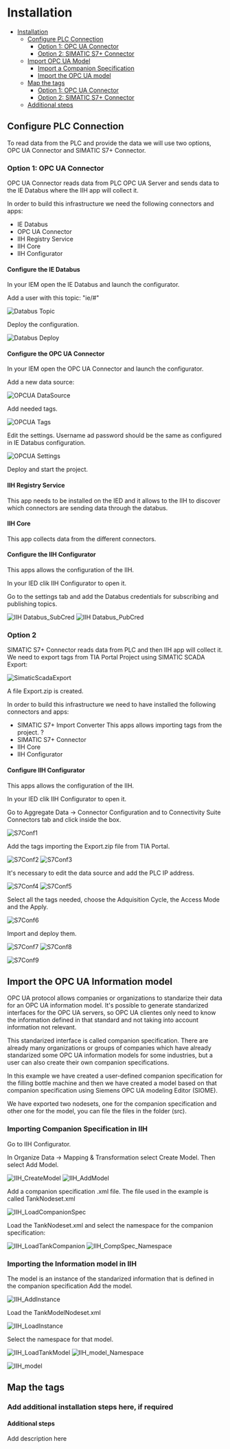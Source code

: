 # Installation

- [Installation](#installation)
  - [Configure PLC Connection](#plc-connection)
    - [Option 1: OPC UA Connector](#option1)
    - [Option 2: SIMATIC S7+ Connector](#option2)
  - [Import OPC UA Model](#model-import)
    - [Import a Companion Specification](#import-companion-spec)
    - [Import the OPC UA model](#import_opcua_model)
  - [Map the tags](#tags-mapping)
    - [Option 1: OPC UA Connector](#mapping-option1)
    - [Option 2: SIMATIC S7+ Connector](#mapping-option2)
   - [Additional steps](#additional-steps)
  
## Configure PLC Connection

To read data from the PLC and provide the data we will use two options, OPC UA Connector and SIMATIC S7+ Connector.

### Option 1: OPC UA Connector

OPC UA Connector reads data from PLC OPC UA Server and sends data to the IE Databus where the IIH app will collect it.

In order to build this infrastructure we need the following connectors and apps:

- IE Databus
- OPC UA Connector
- IIH Registry Service
- IIH Core
- IIH Configurator

#### Configure the IE Databus

In your IEM open the IE Databus and launch the configurator.

Add a user with this topic: "ie/#"

![Databus Topic](graphics/databus_topic.png)

Deploy the configuration.

![Databus Deploy](graphics/databus_deploy.png)

#### Configure the OPC UA Connector

In your IEM open the OPC UA Connector and launch the configurator.

Add a new data source:

![OPCUA DataSource](graphics/opcua_datasource.png)

Add needed tags.

![OPCUA Tags](graphics/opcua_tags.png)

Edit the settings. Username ad password should be the same as configured in IE Databus configuration.

![OPCUA Settings](graphics/opcua_settings.png)

Deploy and start the project.

#### IIH Registry Service

This app needs to be installed on the IED and it allows to the IIH to discover which connectors are sending data through the databus.

#### IIH Core

This app collects data from the different connectors.

#### Configure the IIH Configurator

This apps allows the configuration of the IIH.

In your IED clik IIH Configurator to open it.

Go to the settings tab and add the Databus credentials for subscribing and publishing topics.

![IIH Databus_SubCred](graphics/iih_databus_sub_credentials.png)
![IIH Databus_PubCred](graphics/iih_databus_pub_credentials.png)

### Option 2

SIMATIC S7+ Connector reads data from PLC and then IIH app will collect it. We need to export tags from TIA Portal Project using SIMATIC SCADA Export:

![SimaticScadaExport](graphics/simatic_scada_export.png)

A file Export.zip is created.

In order to build this infrastructure we need to have installed the following connectors and apps:

- SIMATIC S7+ Import Converter
  This apps allows importing tags from the project. ?
- SIMATIC S7+ Connector
- IIH Core
- IIH Configurator

#### Configure IIH Configurator

This apps allows the configuration of the IIH.

In your IED clik IIH Configurator to open it.

Go to Aggregate Data -> Connector Configuration and to Connectivity Suite Connectors tab and click inside the box.

![S7Conf1](graphics/iih_s7_conf1.png)

Add the tags importing the Export.zip file from TIA Portal.

![S7Conf2](graphics/iih_s7_conf2.png)
![S7Conf3](graphics/iih_s7_conf3.png)

It's necessary to edit the data source and add the PLC IP address.

![S7Conf4](graphics/iih_s7_conf4.png)
![S7Conf5](graphics/iih_s7_conf5.png)

Select all the tags needed, choose the Adquisition Cycle, the Access Mode and the Apply.

![S7Conf6](graphics/iih_s7_conf6.png)

Import and deploy them.

![S7Conf7](graphics/iih_s7_conf7.png)
![S7Conf8](graphics/iih_s7_conf8.png)

![S7Conf9](graphics/iih_s7_conf9.png)

## Import the OPC UA Information model

OPC UA protocol allows companies or organizations to standarize their data for an OPC UA information model. It's possible to generate standarized interfaces for the OPC UA servers, so OPC UA clientes only need to know the information defined in that standard and not taking into account information not relevant.

This standarized interface is called companion specification. There are already many organizations or groups of companies which have already standarized some OPC UA information models for some industries, but a user can also create their own companion specifications.

In this example we have created a user-defined companion specification for the filling bottle machine and then we have created a model based on that companion specification using Siemens OPC UA modeling Editor (SIOME). 

We have exported two nodesets, one for the companion specification and other one for the model, you can file the files in the folder (src).

### Importing Companion Specification in IIH
Go to IIH Configurator.

In Organize Data -> Mapping & Transformation select Create Model. Then select Add Model.

![IIH_CreateModel](graphics/iih_create_model.png)
![IIH_AddModel](graphics/iih_addmodel.png)

Add a companion specification .xml file. The file used in the example is called TankNodeset.xml

![IIH_LoadCompanionSpec](graphics/iih_load_comp_spec.png)

Load the TankNodeset.xml and select the namespace for the companion specification:

![IIH_LoadTankCompanion](graphics/iih_load_tanknodeset.png)
![IIH_CompSpec_Namespace](graphics/iih_namespace_comp_spec.png)

### Importing the Information model in IIH
The model is an instance of the standarized information that is defined in the companion specification
Add the model.

![IIH_AddInstance](graphics/iih_addmodel_instance.png)

Load the TankModelNodeset.xml

![IIH_LoadInstance](graphics/iih_load_instance.png)

Select the namespace for that model.

![IIH_LoadTankModel](graphics/iih_load_model_nodeset.png)
![IIH_model_Namespace](graphics/iih_select_model_namespace.png)

![IIH_model](graphics/iih_information_model.png)

## Map the tags



### Add additional installation steps here, if required

#### Additional steps

Add description here
